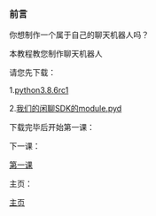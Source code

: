 ### 前言
  你想制作一个属于自己的聊天机器人吗？
  
  本教程教您制作聊天机器人
  
  请您先下载：
  
  1.[python3.8.6rc1](https://www.python.org/downloads/release/python-386rc1/)
  
  2.[我们的闲聊SDK的module.pyd](https://github.com/Zhou-chengy/pychatbot/raw/main/module.pyd)
  
  下载完毕后开始第一课：
  
  下一课：
  
  [第一课](https://lazy-cat-xiaolanmao.github.io/Learning-course/zh-cn/1)


主页：
  
  [主页](https://lazy-cat-xiaolanmao.github.io/)
  
